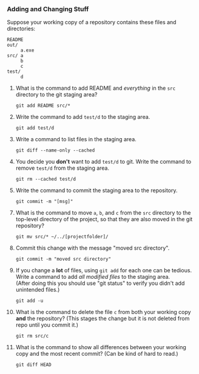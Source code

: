### Adding and Changing Stuff

Suppose your working copy of a repository contains these files and directories:
```
README
out/
     a.exe
src/ a
     b
	 c
test/
     d
```     

1. What is the command to add README and *everything* in the `src` directory to the git staging area?
     ```
     git add README src/*
     ```

2. Write the command to add `test/d` to the staging area.
     ```
     git add test/d
     ```

3. Write a command to list files in the staging area.
     ```
     git diff --name-only --cached
     ```

4. You decide you **don't** want to add `test/d` to git.  Write the command to remove `test/d` from the staging area.
     ```
     git rm --cached test/d
     ```

5. Write the command to commit the staging area to the repository.
     ```
     git commit -m "[msg]"
     ```

<!-- 6. You **never** want any files in the `out/` directory to be commited to git. Describe 2 steps to configure git for this:
     * step one gitignore????????????????

     * step two -->


7. What is the command to move `a`, `b`, and `c` from the `src` directory to the top-level directory of the project, so that they are also moved in the git repository?
     ```
     git mv src/* ~/../[projectfolder]/
     ```

8. Commit this change with the message "moved src directory".
     ```
     git commit -m "moved src directory"
     ```

9. If you change a **lot** of files, using `git add` for each one can be tedious.  Write a command to add *all modified files* to the staging area.   
    (After doing this you should use "git status" to verify you didn't add unintended files.)
    ```
    git add -u
    ```


10. What is the command to delete the file `c` from both your working copy **and** the repository? (This stages the change but it is not deleted from repo until you commit it.)
    ```
    git rm src/c
    ```

11. What is the command to show all differences between your working copy and the most recent commit? (Can be kind of hard to read.)
    ```
    git diff HEAD
    ```